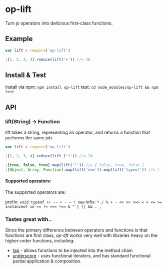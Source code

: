 # op-lift

Turn js operators into delicious first-class functions.

## Example

```javascript
var lift = require('op-lift')

;[1, 2, 3, 4].reduce(lift('+')) //= 10
```

## Install & Test

install via npm: `npm install op-lift`
test: `cd node_modules/op-lift && npm test`

## API 

### lift(String) -> Function

lift takes a string, representing an operator, and returns a function that performs the same job.

```javascript
var lift = require('op-lift')

;[1, 2, 3, 4].reduce(lift.('*')) //= 24

;[true, false, true].map(lift('!')) //= [ false, true, false ]
;[Object, Array, Function].map(lift('new')).map(lift('typeof')) //= [ 'object', 'object', 'function' ]
```

#### Supported operators:

The supported operators are: 

prefix: `void typeof ++ -- + - ~ ! new`
infix: `* / % + - << >> >>> < > <= >= instanceof in == != === !== & ^ | || && . ,`

### Tastes great with..

Since the primary difference between operators and functions is that functions are first class, *op-lift* works very well with libraries heavy on the higher-order functions, including:

* [tap](http://npmjs.org/package/tap-chain) - allows functions to be injected into the method chain
* [underscore](http://npmjs.org/package/underscore) - uses functional iterators, and has standard functional partial application & composition.
